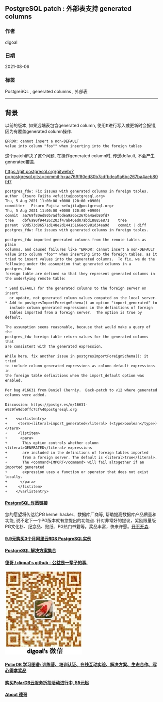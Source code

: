 ## PostgreSQL patch : 外部表支持 generated columns  
  
### 作者  
digoal  
  
### 日期  
2021-08-06  
  
### 标签  
PostgreSQL , generated columns , 外部表    
  
----  
  
## 背景  
  
以前的版本, 如果远端表包含generated column, 使用ft进行写入或更新时会报错, 因为有覆盖generated column操作.  
  
```  
ERROR: cannot insert a non-DEFAULT  
value into column "foo"" when inserting into the foreign tables  
```  
  
这个patch解决了这个问题, 在操作generated column时, 传送default, 不会产生generated覆盖.   
  
https://git.postgresql.org/gitweb/?p=postgresql.git;a=commit;h=aa769f80ed80b7adfbdea9a6bc267ba4aeb80fd7  
  
  
```  
postgres_fdw: Fix issues with generated columns in foreign tables.  
author	Etsuro Fujita <efujita@postgresql.org>	  
Thu, 5 Aug 2021 11:00:00 +0000 (20:00 +0900)  
committer	Etsuro Fujita <efujita@postgresql.org>	  
Thu, 5 Aug 2021 11:00:00 +0000 (20:00 +0900)  
commit	aa769f80ed80b7adfbdea9a6bc267ba4aeb80fd7  
tree	dbf6a90f94426c203f47ab46ed07abd18885e871	tree  
parent	93d573d86571d148e2d14415166ec6981d34ea9d	commit | diff  
postgres_fdw: Fix issues with generated columns in foreign tables.  
  
postgres_fdw imported generated columns from the remote tables as plain  
columns, and caused failures like "ERROR: cannot insert a non-DEFAULT  
value into column "foo"" when inserting into the foreign tables, as it  
tried to insert values into the generated columns.  To fix, we do the  
following under the assumption that generated columns in a postgres_fdw  
foreign table are defined so that they represent generated columns in  
the underlying remote table:  
  
* Send DEFAULT for the generated columns to the foreign server on insert  
  or update, not generated column values computed on the local server.  
* Add to postgresImportForeignSchema() an option "import_generated" to  
  include column generated expressions in the definitions of foreign  
  tables imported from a foreign server.  The option is true by default.  
  
The assumption seems reasonable, because that would make a query of the  
postgres_fdw foreign table return values for the generated columns that  
are consistent with the generated expression.  
  
While here, fix another issue in postgresImportForeignSchema(): it tried  
to include column generated expressions as column default expressions in  
the foreign table definitions when the import_default option was enabled.  
  
Per bug #16631 from Daniel Cherniy.  Back-patch to v12 where generated  
columns were added.  
  
Discussion: https://postgr.es/m/16631-e929fe9db0ffc7cf%40postgresql.org  
```  
  
  
```  
+    <varlistentry>  
+     <term><literal>import_generated</literal> (<type>boolean</type>)</term>  
+     <listitem>  
+      <para>  
+       This option controls whether column <literal>GENERATED</literal> expressions  
+       are included in the definitions of foreign tables imported  
+       from a foreign server. The default is <literal>true</literal>.  
+       The <command>IMPORT</command> will fail altogether if an imported generated  
+       expression uses a function or operator that does not exist locally.  
+      </para>  
+     </listitem>  
+    </varlistentry>  
```  
    
  
#### [PostgreSQL 许愿链接](https://github.com/digoal/blog/issues/76 "269ac3d1c492e938c0191101c7238216")
您的愿望将传达给PG kernel hacker、数据库厂商等, 帮助提高数据库产品质量和功能, 说不定下一个PG版本就有您提出的功能点. 针对非常好的提议，奖励限量版PG文化衫、纪念品、贴纸、PG热门书籍等，奖品丰富，快来许愿。[开不开森](https://github.com/digoal/blog/issues/76 "269ac3d1c492e938c0191101c7238216").  
  
  
#### [9.9元购买3个月阿里云RDS PostgreSQL实例](https://www.aliyun.com/database/postgresqlactivity "57258f76c37864c6e6d23383d05714ea")
  
  
#### [PostgreSQL 解决方案集合](https://yq.aliyun.com/topic/118 "40cff096e9ed7122c512b35d8561d9c8")
  
  
#### [德哥 / digoal's github - 公益是一辈子的事.](https://github.com/digoal/blog/blob/master/README.md "22709685feb7cab07d30f30387f0a9ae")
  
  
![digoal's wechat](../pic/digoal_weixin.jpg "f7ad92eeba24523fd47a6e1a0e691b59")
  
  
#### [PolarDB 学习图谱: 训练营、培训认证、在线互动实验、解决方案、生态合作、写心得拿奖品](https://www.aliyun.com/database/openpolardb/activity "8642f60e04ed0c814bf9cb9677976bd4")
  
  
#### [购买PolarDB云服务折扣活动进行中, 55元起](https://www.aliyun.com/activity/new/polardb-yunparter?userCode=bsb3t4al "e0495c413bedacabb75ff1e880be465a")
  
  
#### [About 德哥](https://github.com/digoal/blog/blob/master/me/readme.md "a37735981e7704886ffd590565582dd0")
  
